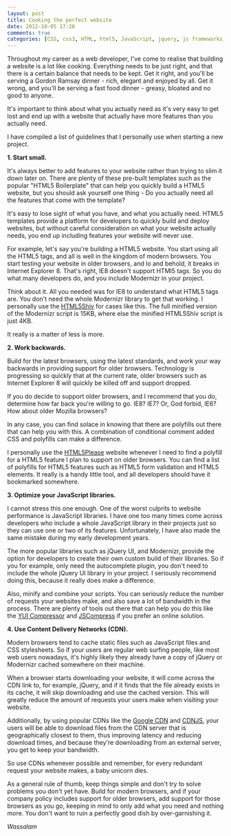 ```yaml
---
layout: post
title: Cooking the perfect website
date: 2012-10-05 17:28
comments: true
categories: [CSS, css3, HTML, html5, JavaScript, jquery, js frameworks, js libraries, jscompress, modernizr, tips, Web Development, website optimization, yui compressor]
---
```

Throughout my career as a web developer, I've come to realise that building a website is a lot like cooking. Everything needs to be just right, and that there is a certain balance that needs to be kept. Get it right, and you'll be serving a Gordon Ramsay dinner - rich, elegant and enjoyed by all. Get it wrong, and you'll be serving a fast food dinner - greasy, bloated and no good to anyone.

It's important to think about what you actually need as it's very easy to get lost and end up with a website that actually have more features than you actually need.

I have compiled a list of guidelines that I personally use when starting a new project.

<strong>1. Start small.</strong>

It's always better to add features to your website rather than trying to slim it down later on. There are plenty of these pre-built templates such as the popular "HTML5 Boilerplate" that can help you quickly build a HTML5 website, but you should ask yourself one thing - Do you actually need all the features that come with the template?

It's easy to lose sight of what you have, and what you actually need. HTML5 templates provide a platform for developers to quickly build and deploy websites, but without careful consideration on what your website actually needs, you end up including features your website will never use.

For example, let's say you're building a HTML5 website. You start using all the HTML5 tags, and all is well in the kingdom of modern browsers. You start testing your website in older browsers, and lo and behold, it breaks in Internet Explorer 8. That's right, IE8 doesn't support HTMl5 tags. So you do what many developers do, and you include Modernizr in your project.

Think about it. All you needed was for IE8 to understand what HTML5 tags are. You don't need the whole Modernizr library to get that working. I personally use the <a title="HTML5Shiv" href="https://code.google.com/p/html5shiv/" target="_blank">HTML5Shiv</a> for cases like this. The full minified version of the Modernizr script is 15KB, where else the minified HTML5Shiv script is just 4KB.

It really is a matter of less is more.

<strong>2. Work backwards.</strong>

Build for the latest browsers, using the latest standards, and work your way backwards in providing support for older browsers. Technology is progressing so quickly that at the current rate, older browsers such as Internet Explorer 8 will quickly be killed off and support dropped.

If you do decide to support older browsers, and I recommend that you do, determine how far back you're willing to go. IE8? IE7? Or, God forbid, IE6? How about older Mozilla browsers?

In any case, you can find solace in knowing that there are polyfills out there that can help you with this. A combination of conditional comment added CSS and polyfills can make a difference.

I personally use the <a title="HTML5Please" href="http://html5please.com/" target="_blank">HTML5Please</a> website whenever I need to find a polyfill for a HTML5 feature I plan to support on older browsers. You can find a list of polyfills for HTML5 features such as HTML5 form validation and HTML5 elements. It really is a handy little tool, and all developers should have it bookmarked somewhere.

<strong>3. Optimize your JavaScript libraries.</strong>

I cannot stress this one enough. One of the worst culprits to website performance is JavaScript libraries. I have one too many times come across developers who include a whole JavaScript library in their projects just so they can use one or two of its features. Unfortunately, I have also made the same mistake during my early development years.

The more popular libraries such as jQuery UI, and Modernizr, provide the option for developers to create their own custom build of their libraries. So if you for example, only need the autocomplete plugin, you don't need to include the whole jQuery UI library in your project. I seriously recommend doing this, because it really does make a difference.

Also, minify and combine your scripts. You can seriously reduce the number of requests your websites make, and also save a lot of bandwidth in the process. There are plenty of tools out there that can help you do this like the <a title="YUI Compressor" href="http://developer.yahoo.com/yui/compressor/" target="_blank">YUI Compressor</a> and <a title="JSCompress" href="http://jscompress.com/" target="_blank">JSCompress</a> if you prefer an online solution.

<strong>4. Use Content Delivery Networks (CDN).</strong>

Modern browsers tend to cache static files such as JavaScript files and CSS stylesheets. So if your users are regular web surfing people, like most web users nowadays, it's highly likely they already have a copy of jQuery or Modernizr cached somewhere on their machine.

When a browser starts downloading your website, it will come across the CDN link to, for example, jQuery, and if it finds that the file already exists in its cache, it will skip downloading and use the cached version. This will greatly reduce the amount of requests your users make when visiting your website.

Additionally, by using popular CDNs like the <a title="Google CDN Guide" href="https://developers.google.com/speed/libraries/devguide" target="_blank">Google CDN</a> and <a title="CDNJS" href="http://cdnjs.com/" target="_blank">CDNJS</a>, your users will be able to download files from the CDN server that is geographically closest to them, thus improving latency and reducing download times, and because they're downloading from an external server, you get to keep your bandwidth.

So use CDNs whenever possible and remember, for every redundant request your website makes, a baby unicorn dies.

As a general rule of thumb, keep things simple and don't try to solve problems you don't yet have. Build for modern browsers, and if your company policy includes support for older browsers, add support for those browsers as you go, keeping in mind to only add what you need and nothing more. You don't want to ruin a perfectly good dish by over-garnishing it.

<em>Wassalam</em>
